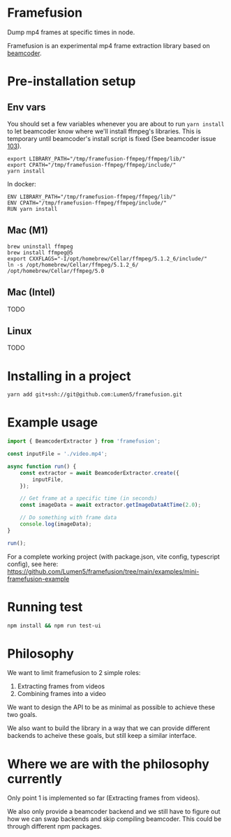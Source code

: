 # Framefusion

Dump mp4 frames at specific times in node.

Framefusion is an experimental mp4 frame extraction library based on [beamcoder](https://github.com/Streampunk/beamcoder).

# Pre-installation setup

## Env vars

You should set a few variables whenever you are about to run `yarn install` to let beamcoder know where we'll install
ffmpeg's libraries. This is temporary until beamcoder's install script is fixed (See beamcoder issue [103](https://github.com/Streampunk/beamcoder/issues/103)).

```
export LIBRARY_PATH="/tmp/framefusion-ffmpeg/ffmpeg/lib/"
export CPATH="/tmp/framefusion-ffmpeg/ffmpeg/include/"
yarn install
```

In docker:

```
ENV LIBRARY_PATH="/tmp/framefusion-ffmpeg/ffmpeg/lib/"
ENV CPATH="/tmp/framefusion-ffmpeg/ffmpeg/include/"
RUN yarn install
```

## Mac (M1)

```
brew uninstall ffmpeg
brew install ffmpeg@5
export CXXFLAGS="-I/opt/homebrew/Cellar/ffmpeg/5.1.2_6/include/"
ln -s /opt/homebrew/Cellar/ffmpeg/5.1.2_6/ /opt/homebrew/Cellar/ffmpeg/5.0
```

## Mac (Intel)

TODO

## Linux

TODO

# Installing in a project

```bash
yarn add git+ssh://git@github.com:Lumen5/framefusion.git
```

# Example usage

```typescript
import { BeamcoderExtractor } from 'framefusion';

const inputFile = './video.mp4';

async function run() {
    const extractor = await BeamcoderExtractor.create({
        inputFile,
    });

    // Get frame at a specific time (in seconds)
    const imageData = await extractor.getImageDataAtTime(2.0);

    // Do something with frame data
    console.log(imageData);
}

run();
```

For a complete working project (with package.json, vite config, typescript config), see here: https://github.com/Lumen5/framefusion/tree/main/examples/mini-framefusion-example

# Running test

```bash
npm install && npm run test-ui
```

# Philosophy

We want to limit framefusion to 2 simple roles:

 1. Extracting frames from videos
 2. Combining frames into a video

We want to design the API to be as minimal as possible to achieve these two goals.

We also want to build the library in a way that we can provide different backends to acheive these goals, but still keep a similar interface.

# Where we are with the philosophy currently

Only point 1 is implemented so far (Extracting frames from videos).

We also only provide a beamcoder backend and we still have to figure out how we can swap backends and skip compiling beamcoder. This could be through different npm packages.
